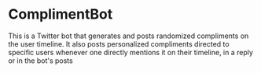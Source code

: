 # ComplimentBot
This is a Twitter bot that generates and posts randomized compliments on the user timeline.
It also posts personalized compliments directed to specific users whenever one directly mentions it on their timeline, in a reply or in the bot's posts
